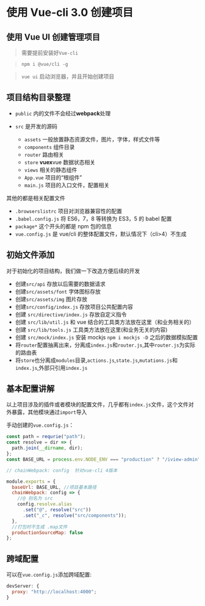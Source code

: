 <!--
 * @Author: ChaiHongJun
 * @Date: 2020-02-29 20:25:34
 * @LastEditTime: 2020-03-01 19:15:47
 * @LastEditors: ChaiHongJun
 * @Description: 头部文件注释
 -->

# 使用 Vue-cli 3.0 创建项目

## 使用 Vue UI 创建管理项目

> 需要提前安装好`Vue-cli`

> `npm i @vue/cli -g`

> `vue ui` 启动浏览器，并且开始创建项目

## 项目结构目录整理

- `public` 内的文件不会经过**webpack**处理
- `src` 是开发的源码

  - `assets` 一般放置静态资源文件，图片，字体，样式文件等
  - `components` 组件目录
  - `router` 路由相关
  - `store` **vuex**vue 数据状态相关
  - `views` 相关的静态组件
  - `App.vue` 项目的“根组件”
  - `main.js` 项目的入口文件，配置相关

其他的都是相关配置文件

- `.browserslistrc` 项目对浏览器兼容性的配置
- `.babel.config.js` 将 ES6，7，8 等转换为 ES3，5 的 babel 配置
- `package*` 这个开头的都是 npm 包的信息
- `vue.config.js` 是 vue/cli 的整体配置文件，默认情况下（cli>4）不生成

## 初始文件添加

对于初始化的项目结构，我们做一下改造方便后续的开发

- 创建`src/api` 存放以后需要的数据请求
- 创建`src/assets/font` 字体图标存放
- 创建`src/assets/img` 图片存放
- 创建`src/config/index.js` 存放项目公共配置内容
- 创建 `src/directive/index.js` 存放自定义指令
- 创建 `src/lib/util.js` 和 vue 结合的工具类方法放在这里（和业务相关的）
- 创建 `src/lib/tools.js` 工具类方法放在这里(和业务无关的内容)
- 创建 `src/mock/index.js` 安装 mockjs `npm i mockjs -D` 之后的数据模拟配置
- 将`router`配置抽离出来，分离成`index.js`和`router.js`,其中`router.js`为实际的路由表
- 将`store`也分离成`modules`目录,`actions.js`,`state.js`,`mutations.js`和`index.js`,外部只引用`index.js`

## 基本配置讲解

以上项目涉及的插件或者模块的配置文件，几乎都有`index.js`文件，这个文件对外暴露，其他模块通过`import`导入

手动创建的`vue.config.js`：

```javascript
const path = requrie("path");
const resolve = dir => {
  path.join(__dirname, dir);
};
const BASE_URL = process.env.NODE_ENV === "production" ? "/iview-admin" : "/";

// chainWebpack: config  针对vue-cli 4版本

module.exports = {
  baseUrl: BASE_URL, //项目基本路径
  chainWebpack: config => {
    //@ 别名为 src
    config.resolve.alias
      .set("@", resolve("src"))
      .set("_c", resolve("src/components"));
  },
  //打包时不生成 .map文件
  productionSourceMap: false
};
```

## 跨域配置

可以在`vue.config.js`添加跨域配置:

```javascript
devServer: {
  proxy: "http://localhost:4000";
}
```
